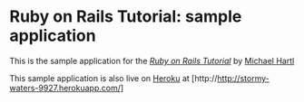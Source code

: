 # Ruby on Rails Tutorial: sample application

This is the sample application for the [*Ruby on Rails Tutorial*](http://railstutorial.org/) by [Michael Hartl](http://michaelhartl.com/)

This sample application is also live on [Heroku](http://heroku.com/) at [http://http://stormy-waters-9927.herokuapp.com/]